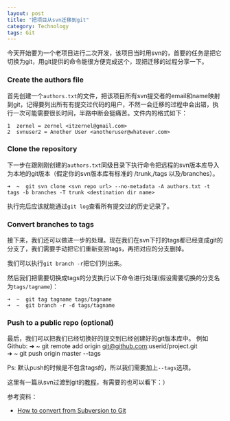 ```yaml
---
layout: post
title: "把项目从svn迁移到git"
category: Technology
tags: Git
---
```


今天开始要为一个老项目进行二次开发，该项目当时用svn的，首要的任务是把它切换为git，用git提供的命令能很方便完成这个，现把迁移的过程分享一下。

### Create the authors file
首先创建一个`authors.txt`的文件，把该项目所有svn提交者的email和name映射到git，记得要列出所有有提交过代码的用户，不然一会迁移的过程中会出错，执行一次可能需要很长时间，半路中断会挺痛苦。文件内的格式如下：

    1  zernel = zernel <itzernel@gmail.com>
    2  svnuser2 = Another User <anotheruser@whatever.com>

### Clone the repository
下一步在跟刚刚创建的`authors.txt`同级目录下执行命令把远程的svn版本库导入为本地的git版本（假定你的svn版本库有标准的 /trunk,/tags 以及/branches）。

    ➜  ~  git svn clone <svn repo url> --no-metadata -A authors.txt -t tags -b branches -T trunk <destination dir name>

执行完后应该就能通过`git log`查看所有提交过的历史记录了。

### Convert branches to tags
接下来，我们还可以做进一步的处理。现在我们在svn下打的tags都已经变成git的分支了，我们需要手动把它们重新变回tags，再把对应的分支删掉。

我们可以执行`git branch -r`把它们列出来。

然后我们把需要切换成tags的分支执行以下命令进行处理(假设需要切换的分支名为`tags/tagname`)：

    ➜  ~  git tag tagname tags/tagname
    ➜  ~  git branch -r -d tags/tagname

### Push to a public repo (optional)
最后，我们可以把我们已经切换好的提交到已经创建好的git版本库中。
例如Github:
    ➜  ~  git remote add origin git@github.com:userid/project.git  
    ➜  ~  git push origin master --tags

Ps: 默认push的时候是不包含tags的，所以我们需要加上`--tags`选项。

这里有一篇从svn过渡到git的[教程](http://git.or.cz/course/svn.html)，有需要的也可以看下：）

参考资料：

*  [How to convert from Subversion to Git](http://pauldowman.com/2008/07/26/how-to-convert-from-subversion-to-git/)
